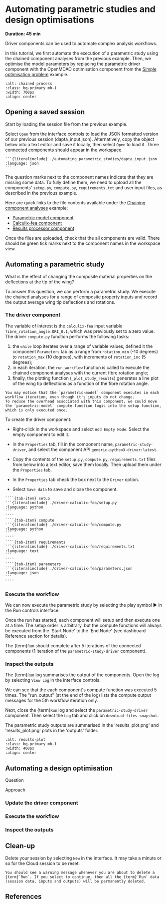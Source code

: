# Automating parametric studies and design optimisations

**Duration: 45 min**

Driver components can be used to automate complex analysis workflows.

In this tutorial, we first automate the execution of a parametric study using the chained component analyses from the previous example. 
Then, we optimise the model parameters by replacing the parametric driver component with the OpenMDAO optimisation component from the [Simple optimisation problem](./Simple%20optimisation%20problem.md) example. 

```{image} media/driver-parametric-model-1.png
:alt: chained process
:class: bg-primary mb-1
:width: 700px
:align: center
```

## Opening a saved session

Start by loading the session file from the previous example.

Select `Open` from the interface controls to load the JSON formatted version of our previous session (dapta_input.json). 
Alternatively, copy the object below into a text editor and save it locally, then select `Open` to load it. 
Three connected components should appear in the workspace. 

````{dropdown} dapta_input.json
```{literalinclude} ./automating_parametric_studies/dapta_input.json   
:language: json
```
````

The question marks next to the component names indicate that they are missing some data. 
To fully define them, we need to upload all the components' `setup.py`, `compute.py`, `requirements.txt` and user input files, as described in the previous example. 

Here are quick links to the file contents available under the [Chaining component analyses](./Chaining%20component%20analyses.md) example:

* [Parametric model component](tutorials-chained_components-parametric_model-files)
* [Calculix-fea component](tutorials-chained_components-calculix_fea-files)
* [Results processor component](tutorials-chained_components-results_processor-files)

Once the files are uploaded, check that the all components are valid. 
There should be green tick marks next to the component names in the workspace view.


## Automating a parametric study

What is the effect of changing the composite material properties on the deflections at the tip of the wing?

To answer this question, we can perform a parametric study. 
We execute the chained analyses for a range of composite property inputs and record the output average wing tip deflections and rotations.   

### The driver component 

The variable of interest is the `calculix-fea` input variable `fibre_rotation_angle.ORI_0.1`, which was previously set to a zero value. 
The driver `compute.py` function performs the following tasks:

1. the `while` loop iterates over a range of variable values, defined it the component `Parameters` tab as a range from `rotation_min` (-10 degrees) to `rotation_max` (10 degrees), with increments of `rotation_inc` (5 degrees);
2. in each iteration, the `run_workflow` function is called to execute the chained component analyses with the current fibre rotation angle;
3. finally, the plotting function (`_plot_study_results`) generates a line plot of the wing tip deflections as a function of the fibre rotation angle.  

```{note}
You may notice that the `parametric-model` component executes in each workflow iteration, even though it's inputs do not change. 
To reduce the overhead associated with this component, we could move the `parametric-model` compute function logic into the setup function, which is only executed once.  
```

To create the driver component:

* Right-click in the workspace and select `Add Empty Node`. Select the empty component to edit it.

* In the `Properties` tab, fill in the component name, `parametric-study-driver`, and select the component API `generic-python3-driver:latest`. 

* Copy the contents of the `setup.py`, `compute.py`, `requirements.txt` files from below into a text editor, save them locally.
Then upload them under the `Properties` tab. 

* In the `Properties` tab check the box next to the `Driver` option. 

* Select `Save data` to save and close the component. 

`````{tab-set}
````{tab-item} setup
```{literalinclude} ./driver-calculix-fea/setup.py
:language: python
```
````
````{tab-item} compute
```{literalinclude} ./driver-calculix-fea/compute.py
:language: python
```
````
````{tab-item} requirements
```{literalinclude} ./driver-calculix-fea/requirements.txt
:language: text
```
````
````{tab-item} parameters
```{literalinclude} ./driver-calculix-fea/parameters.json
:language: json
```
````
`````

### Execute the workflow

We can now execute the parametric study by selecting the play symbol ▶ in the Run controls interface. 

Once the run has started, each component will setup and then execute one at a time. 
The setup order is arbitrary, but the compute functions will always be executed from the 'Start Node' to the 'End Node' (see dashboard Reference section for details).

The {term}`Run` should complete after 5 iterations of the connected components (1 iteration of the `parametric-study-driver` component). 

### Inspect the outputs

The {term}`Run` log summarises the output of the components. Open the log by selecting `View Log` in the interface controls. 

We can see that the each component's compute function was executed 5 times. 
The "run_output" (at the end of the log) lists the compute output messages for the 5th workflow iteration only.  

Next, close the {term}`Run` log and select the `parametric-study-driver` component.
Then select the `Log` tab and click on `download files snapshot`.

The parametric study outputs are summarised in the 'results_plot.png' and 'results_plot.png' plots in the 'outputs' folder.

```{image} media/driver-parametric-model-2.png
:alt: results-plot
:class: bg-primary mb-1
:width: 400px
:align: center
```

## Automating a design optimisation

Question

Approach

### Update the driver component

### Execute the workflow


### Inspect the outputs

## Clean-up

Delete your session by selecting `New` in the interface. 
It may take a minute or so for the Cloud session to be reset. 

```{warning}
You should see a warning message whenever you are about to delete a {term}`Run`. If you select to continue, then all the {term}`Run` data (session data, inputs and outputs) will be permanently deleted. 
```

## References